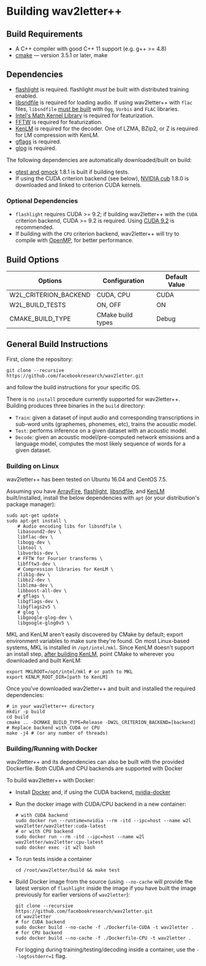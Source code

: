 # Building wav2letter++

## Build Requirements
- A C++ compiler with good C++ 11 support (e.g. g++ >= 4.8)
- [cmake](https://cmake.org/) — version 3.5.1 or later, make

## Dependencies
- [flashlight](https://github.com/facebookresearch/flashlight/) is required.
  flashlight _must_ be built with distributed training enabled.
- [libsndfile](https://github.com/erikd/libsndfile) is required for loading
  audio. If using wav2letter++ with `flac` files, `libsndfile`
  [must be built](https://github.com/erikd/libsndfile#requirements) with `Ogg`,
  `Vorbis` and `FLAC` libraries.
- [Intel's Math Kernel Library](https://software.intel.com/en-us/mkl) is
  required for featurization.
- [FFTW](http://www.fftw.org/) is required for featurization.
- [KenLM](https://github.com/kpu/kenlm) is required for the decoder. One of
  LZMA, BZip2, or Z is required for LM compression with KenLM.
- [gflags](https://github.com/gflags/gflags) is required.
- [glog](https://github.com/google/glog) is required.

The following dependencies are automatically downloaded/built on build:
- [gtest and gmock](https://github.com/google/googletest) 1.8.1 is built if
  building tests.
- If using the CUDA criterion backend (see below), [NVIDIA cub](https://github.com/NVlabs/cub) 1.8.0 is downloaded and linked to criterion CUDA kernels.

### Optional Dependencies
- `flashlight` requires CUDA >= 9.2; if building wav2letter++ with the `CUDA` criterion backend, CUDA >= 9.2 is required. Using [CUDA 9.2](https://developer.nvidia.com/cuda-92-download-archive) is recommended.
- If building with the `CPU` criterion backend, wav2letter++ will try to compile with [OpenMP](https://www.openmp.org/), for better performance.

## Build Options
| Options               | Configuration     | Default Value |
|-----------------------|-------------------|---------------|
| W2L_CRITERION_BACKEND | CUDA, CPU         | CUDA          |
| W2L_BUILD_TESTS       | ON, OFF           | ON            |
| CMAKE_BUILD_TYPE      | CMake build types | Debug         |

## General Build Instructions
First, clone the repository:
```
git clone --recursive https://github.com/facebookresearch/wav2letter.git
```
and follow the build instructions for your specific OS.

There is no `install` procedure currently supported for wav2letter++. Building
produces three binaries in the `build` directory:
- `Train`: given a dataset of input audio and corresponding transcriptions in
  sub-word units (graphemes, phonemes, etc), trains the acoustic model.
- `Test`: performs inference on a given dataset with an acoustic model.
- `Decode`: given an acoustic model/pre-computed network emissions and a
  language model, computes the most likely sequence of words for a given
  dataset.

### Building on Linux
wav2letter++ has been tested on Ubuntu 16.04 and CentOS 7.5.

Assuming you have [ArrayFire](https://github.com/arrayfire/arrayfire/wiki/Build-Instructions-for-Linux), [flashlight](https://fl.readthedocs.io/en/latest/installation.html), [libsndfile](https://github.com/erikd/libsndfile#hacking), and [KenLM](https://github.com/kpu/kenlm#compiling) built/installed, install the below dependencies with `apt` (or your distribution's package manager):
```
sudo apt-get update
sudo apt-get install \
    # Audio encoding libs for libsndfile \
    libasound2-dev \
    libflac-dev \
    libogg-dev \
    libtool \
    libvorbis-dev \
    # FFTW for Fourier transforms \
    libfftw3-dev \
    # Compression libraries for KenLM \
    zlib1g-dev \
    libbz2-dev \
    liblzma-dev \
    libboost-all-dev \
    # gflags \
    libgflags-dev \
    libgflags2v5 \
    # glog \
    libgoogle-glog-dev \
    libgoogle-glog0v5 \
```

MKL and KenLM aren't easily discovered by CMake by default; export environment variables to make sure they're found. On most Linux-based systems, MKL is installed in `/opt/intel/mkl`. Since KenLM doesn't support an install step, [after building KenLM](https://github.com/kpu/kenlm#compiling), point CMake to wherever you downloaded and built KenLM:
```
export MKLROOT=/opt/intel/mkl # or path to MKL
export KENLM_ROOT_DIR=[path to KenLM]
```

Once you've downloaded wav2letter++ and built and installed the required dependencies:
```
# in your wav2letter++ directory
mkdir -p build
cd build
cmake .. -DCMAKE_BUILD_TYPE=Release -DW2L_CRITERION_BACKEND=[backend] # Replace backend with CUDA or CPU
make -j4 # (or any number of threads)
```

### Building/Running with Docker

wav2letter++ and its dependencies can also be built with the provided Dockerfile. Both CUDA and CPU backends are supported with Docker

To build wav2letter++ with Docker:
- Install [Docker](https://docs.docker.com/engine/installation/) and, if using the CUDA backend, [nvidia-docker](https://github.com/NVIDIA/nvidia-docker/)
- Run the docker image with CUDA/CPU backend in a new container:

  ```
  # with CUDA backend
  sudo docker run --runtime=nvidia --rm -itd --ipc=host --name w2l wav2letter/wav2letter:cuda-latest
  # or with CPU backend
  sudo docker run --rm -itd --ipc=host --name w2l wav2letter/wav2letter:cpu-latest
  sudo docker exec -it w2l bash
  ```

- To run tests inside a container

  ```
  cd /root/wav2letter/build && make test
  ```

- Build Docker image from the source (using `--no-cache` will provide the latest version of `flashlight` inside the image if you have built the image previously for earlier versions of `wav2letter`):

  ```
  git clone --recursive https://github.com/facebookresearch/wav2letter.git
  cd wav2letter
  # for CUDA backend
  sudo docker build --no-cache -f ./Dockerfile-CUDA -t wav2letter .
  # for CPU backend
  sudo docker build --no-cache -f ./Dockerfile-CPU -t wav2letter .
  ```

  For logging during training/testing/decoding inside a container, use the `--logtostderr=1` flag.
